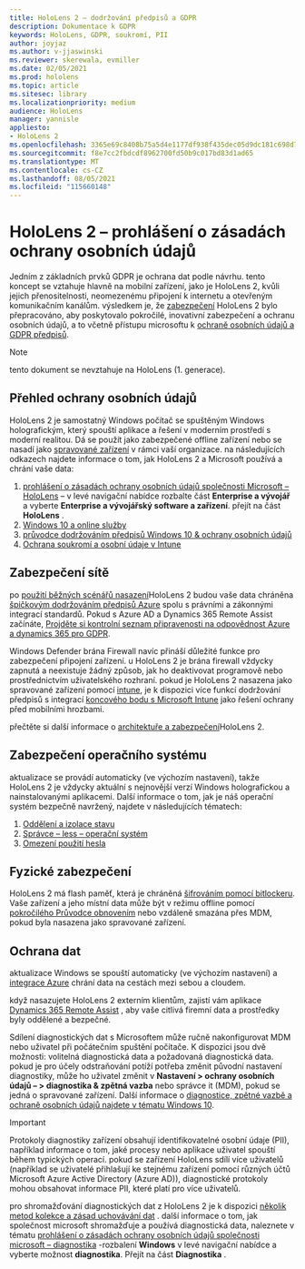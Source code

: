```yaml
---
title: HoloLens 2 – dodržování předpisů a GDPR
description: Dokumentace k GDPR
keywords: HoloLens, GDPR, soukromí, PII
author: joyjaz
ms.author: v-jjaswinski
ms.reviewer: skerewala, evmiller
ms.date: 02/05/2021
ms.prod: hololens
ms.topic: article
ms.sitesec: library
ms.localizationpriority: medium
audience: HoloLens
manager: yannisle
appliesto:
- HoloLens 2
ms.openlocfilehash: 3365e69c8408b75a5d4e1177df938f435dec05d9dc181c698d7991159645d15a
ms.sourcegitcommit: f8e7cc2fbdcdf8962700fd50b9c017bd83d1ad65
ms.translationtype: MT
ms.contentlocale: cs-CZ
ms.lasthandoff: 08/05/2021
ms.locfileid: "115660148"
---
```

# <a name="hololens-2-privacy-statement"></a>HoloLens 2 – prohlášení o zásadách ochrany osobních údajů

Jedním z základních prvků GDPR je ochrana dat podle návrhu. tento koncept se vztahuje hlavně na mobilní zařízení, jako je HoloLens 2, kvůli jejich přenositelnosti, neomezenému připojení k internetu a otevřeným komunikačním kanálům. výsledkem je, že [zabezpečení](/hololens/security-architecture) HoloLens 2 bylo přepracováno, aby poskytovalo pokročilé, inovativní zabezpečení a ochranu osobních údajů, a to včetně přístupu microsoftu k [ochraně osobních údajů a GDPR předpisů](https://privacy.microsoft.com/).

 >[!NOTE]
> tento dokument se nevztahuje na HoloLens (1. generace).

## <a name="privacy-overview"></a>Přehled ochrany osobních údajů

HoloLens 2 je samostatný Windows počítač se spuštěným Windows holografickým, který spouští aplikace a řešení v moderním prostředí s moderní realitou. Dá se použít jako zabezpečené offline zařízení nebo se nasadí jako [spravované zařízení](/mem/intune/fundamentals/windows-holographic-for-business) v rámci vaší organizace. na následujících odkazech najdete informace o tom, jak HoloLens 2 a Microsoft používá a chrání vaše data:

1. [prohlášení o zásadách ochrany osobních údajů společnosti Microsoft – HoloLens](https://privacy.microsoft.com/privacystatement) – v levé navigační nabídce rozbalte část **Enterprise a vývojář** a vyberte **Enterprise a vývojářský software a zařízení**. přejít na část **HoloLens** .
2. [Windows 10 a online služby](https://privacy.microsoft.com/windows10privacy)
3. [průvodce dodržováním předpisů Windows 10 & ochrany osobních údajů](/windows/privacy/windows-10-and-privacy-compliance)
4. [Ochrana soukromí a osobní údaje v Intune](/mem/intune/protect/privacy-personal-data)

## <a name="network-security"></a>Zabezpečení sítě
po [použití běžných scénářů nasazení](/hololens/common-scenarios)HoloLens 2 budou vaše data chráněna [špičkovým dodržováním předpisů Azure](/azure/compliance/) spolu s právními a zákonnými integrací standardů. Pokud s Azure AD a Dynamics 365 Remote Assist začínáte, [Projděte si kontrolní seznam připravenosti na odpovědnost Azure a dynamics 365 pro GDPR](/compliance/regulatory/gdpr-arc-azure-dynamics).

Windows Defender brána Firewall navíc přináší důležité funkce pro zabezpečení připojení zařízení. u HoloLens 2 je brána firewall vždycky zapnutá a neexistuje žádný způsob, jak ho deaktivovat programově nebo prostřednictvím uživatelského rozhraní. pokud je HoloLens 2 nasazena jako spravované zařízení pomocí [intune](/mem/intune/protect/device-compliance-get-started), je k dispozici více funkcí dodržování předpisů s integrací [koncového bodu s Microsoft Intune](/mem/intune/protect/advanced-threat-protection) jako řešení ochrany před mobilními hrozbami.

přečtěte si další informace o [architektuře a zabezpečení](/hololens/security-architecture)HoloLens 2.

## <a name="os-security"></a>Zabezpečení operačního systému
aktualizace se provádí automaticky (ve výchozím nastavení), takže HoloLens 2 je vždycky aktuální s nejnovější verzí Windows holografickou a nainstalovanými aplikacemi. Další informace o tom, jak je náš operační systém bezpečně navržený, najdete v následujících tématech:

1. [Oddělení a izolace stavu](/hololens/security-state-separation-isolation)
1. [Správce – less – operační systém](/hololens/security-adminless-os)
1. [Omezení použití hesla](/hololens/security-limiting-password-use)

## <a name="physical-security"></a>Fyzické zabezpečení
HoloLens 2 má flash paměť, která je chráněná [šifrováním pomocí bitlockeru](/hololens/security-encryption-data-protection). Vaše zařízení a jeho místní data může být v režimu offline pomocí [pokročilého Průvodce obnovením](https://www.microsoft.com/p/advanced-recovery-companion/9p74z35sfrs8#activetab=pivot:overviewtab) nebo vzdáleně smazána přes MDM, pokud byla nasazena jako spravované zařízení.

## <a name="data-protection"></a>Ochrana dat
aktualizace Windows se spouští automaticky (ve výchozím nastavení) a [integrace Azure](/hololens/security-encryption-data-protection#Azure-integration) chrání data na cestách mezi sebou a cloudem.

když nasazujete HoloLens 2 externím klientům, zajistí vám aplikace [Dynamics 365 Remote Assist](/hololens/hololens2-deployment-guide) , aby vaše citlivá firemní data a prostředky byly oddělené a bezpečné.

Sdílení diagnostických dat s Microsoftem může ručně nakonfigurovat MDM nebo uživatel při počátečním spuštění počítače. K dispozici jsou dvě možnosti: volitelná diagnostická data a požadovaná diagnostická data. pokud je pro účely odstraňování potíží potřeba změnit původní nastavení diagnostiky, může ho uživatel změnit v **Nastavení > ochrany osobních údajů – > diagnostika & zpětná vazba** nebo správce it (MDM), pokud se jedná o spravované zařízení. Další informace o [diagnostice, zpětné vazbě a ochraně osobních údajů najdete v tématu Windows 10](https://support.microsoft.com/windows/diagnostics-feedback-and-privacy-in-windows-10-28808a2b-a31b-dd73-dcd3-4559a5199319).

> [!Important]
> Protokoly diagnostiky zařízení obsahují identifikovatelné osobní údaje (PII), například informace o tom, jaké procesy nebo aplikace uživatel spouští během typických operací. pokud se zařízení HoloLens sdílí více uživatelů (například se uživatelé přihlašují ke stejnému zařízení pomocí různých účtů Microsoft Azure Active Directory (Azure AD)), diagnostické protokoly mohou obsahovat informace PII, které platí pro více uživatelů.

pro shromažďování diagnostických dat z HoloLens 2 je k dispozici [několik metod kolekce a zásad uchovávání dat](/hololens/hololens-diagnostic-logs) .  další informace o tom, jak společnost microsoft shromažďuje a používá diagnostická data, naleznete v tématu [prohlášení o zásadách ochrany osobních údajů společnosti microsoft – diagnostika](https://privacy.microsoft.com/privacystatement) -rozbalení **Windows** v levé navigační nabídce a vyberte možnost **diagnostika**. Přejít na část **Diagnostika** .
